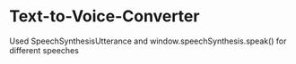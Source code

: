 # Text-to-Voice-Converter
Used SpeechSynthesisUtterance and  window.speechSynthesis.speak() for different speeches 
